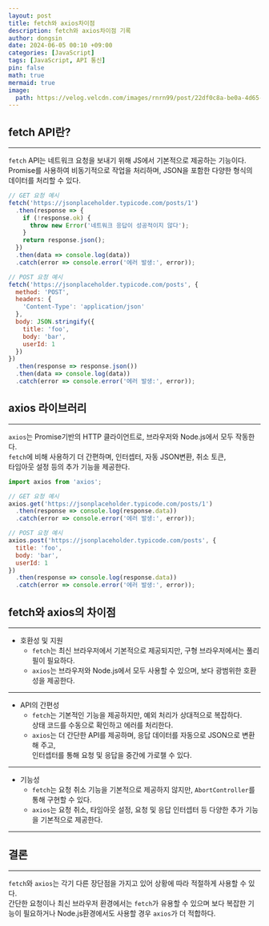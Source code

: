 ```yaml
---
layout: post
title: fetch와 axios차이점
description: fetch와 axios차이점 기록
author: dongsin
date: 2024-06-05 00:10 +09:00
categories: [JavaScript]
tags: [JavaScript, API 통신]
pin: false
math: true
mermaid: true
image:
  path: https://velog.velcdn.com/images/rnrn99/post/22df0c8a-be0a-4d65-a0f8-5d9eb14e841d/image.png
---
```


## fetch API란?
---
`fetch` API는 네트워크 요청을 보내기 위해 JS에서 기본적으로 제공하는 기능이다. <br />
Promise를 사용하여 비동기적으로 작업을 처리하며, JSON을 포함한 다양한 형식의 데이터를 처리할 수 있다.<br />

```jsx
// GET 요청 예시
fetch('https://jsonplaceholder.typicode.com/posts/1')
  .then(response => {
    if (!response.ok) {
      throw new Error('네트워크 응답이 성공적이지 않다');
    }
    return response.json();
  })
  .then(data => console.log(data))
  .catch(error => console.error('에러 발생:', error));

// POST 요청 예시
fetch('https://jsonplaceholder.typicode.com/posts', {
  method: 'POST',
  headers: {
    'Content-Type': 'application/json'
  },
  body: JSON.stringify({
    title: 'foo',
    body: 'bar',
    userId: 1
  })
})
  .then(response => response.json())
  .then(data => console.log(data))
  .catch(error => console.error('에러 발생:', error));

```

## axios 라이브러리
---
`axios`는 Promise기반의 HTTP 클라이언트로, 브라우저와 Node.js에서 모두 작동한다. <br />
`fetch`에 비해 사용하기 더 간편하며, 인터셉터, 자동 JSON변환, 취소 토큰,<br />
타임아웃 설정 등의 추가 기능을 제공한다.

```jsx
import axios from 'axios';

// GET 요청 예시
axios.get('https://jsonplaceholder.typicode.com/posts/1')
  .then(response => console.log(response.data))
  .catch(error => console.error('에러 발생:', error));

// POST 요청 예시
axios.post('https://jsonplaceholder.typicode.com/posts', {
  title: 'foo',
  body: 'bar',
  userId: 1
})
  .then(response => console.log(response.data))
  .catch(error => console.error('에러 발생:', error));
```

## fetch와 axios의 차이점
---

* 호환성 및 지원
    * `fetch`는 최신 브라우저에서 기본적으로 제공되지만, 구형 브라우저에서는 풀리필이 필요하다.
    * `axios`는 브라우저와 Node.js에서 모두 사용할 수 있으며, 보다 광범위한 호환성을 제공한다.
---
* API의 간편성
    * `fetch`는 기본적인 기능을 제공하지만, 예외 처리가 상대적으로 복잡하다. <br />
     상태 코드를 수동으로 확인하고 에러를 처리한다.
    * `axios`는 더 간단한 API를 제공하며, 응답 데이터를 자동으로 JSON으로 변환해 주고, <br />
    인터셉터를 통해 요청 및 응답을 중간에 가로챌 수 있다.
---
* 기능성
    * `fetch`는 요청 취소 기능을 기본적으로 제공하지 않지만, `AbortController`를 통해 구현할 수 있다.
    * `axios`는 요청 취소, 타임아웃 설정, 요청 및 응답 인터셉터 등 다양한 추가 기능을 기본적으로 제공한다.
---

## 결론
---
`fetch`와 `axios`는 각기 다른 장단점을 가지고 있어 상황에 따라 적절하게 사용할 수 있다.<br />
간단한 요청이나 최신 브라우저 환경에서는 `fetch`가 유용할 수 있으며 보다 복잡한 기능이 필요하거나
Node.js환경에서도 사용할 경우 `axios`가 더 적합하다.